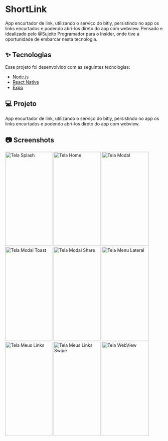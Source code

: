 # ShortLink
App encurtador de link, utilizando o serviço do bitly, persistindo no app os links encurtados e podendo abri-los direto do app com webview.
Pensado e idealizado pelo @Sujeito Programador para o Insider, onde tive a oportunidade de embarcar nesta tecnologia.

## ✨ Tecnologias

Esse projeto foi desenvolvido com as seguintes tecnologias:

- [Node.js](https://nodejs.org/)
- [React Native](https://reactnative.dev/)
- [Expo](https://expo.io/)

## 💻 Projeto

App encurtador de link, utilizando o serviço do bitly, persistindo no app os links encurtados e podendo abri-los direto do app com webview.

## 📷 Screenshots  
<div style="flex-direction: row;">
<img style="flex-direction: row;" alt="Tela Splash" src="https://drive.google.com/uc?export=view&id=19b_h66jCxkz1pEF6yhWI7V8lSmr2QuNq" width="150" height="300">
<img style="flex-direction: row;" alt="Tela Home" src="https://drive.google.com/uc?export=view&id=19bXct38jDWseuDIbpkPOoJIiCFnv6QTM" width="150" height="300">
<img style="flex-direction: row;" alt="Tela Modal" src="https://drive.google.com/uc?export=view&id=19XatrE0ImuU-szpUKYMnRPd-d7KOFXmI" width="150" height="300">
<img style="flex-direction: row;" alt="Tela Modal Toast" src="https://drive.google.com/uc?export=view&id=19QjaND4eWZ2g2DbcTooE_DueymX1S9A" width="150" height="300">
<img style="flex-direction: row;" alt="Tela Modal Share" src="https://drive.google.com/uc?export=view&id=199lwagq_bMVvTbTey1wTOX6OkTlahMdQ" width="150" height="300">
<img style="flex-direction: row;" alt="Tela Menu Lateral" src="https://drive.google.com/uc?export=view&id=1980axGXNUuG3JYSfoA4QDrQ79gqTqdv1" width="150" height="300">
<img style="flex-direction: row;" alt="Tela Meus Links" src="https://drive.google.com/uc?export=view&id=197bSpOlcsIW0U63nOb55kKEl7ihUxz0G" width="150" height="300">
<img style="flex-direction: row;" alt="Tela Meus Links Swipe" src="https://drive.google.com/uc?export=view&id=196SM7jUhM1sdD6pNb1s07ur2XHMKpANz" width="150" height="300">
<img style="flex-direction: row;" alt="Tela WebView" src="https://drive.google.com/uc?export=view&id=191nupSkCC6hSiuCy2ksWEzpEErpclB0E" width="150" height="300">
</div>
